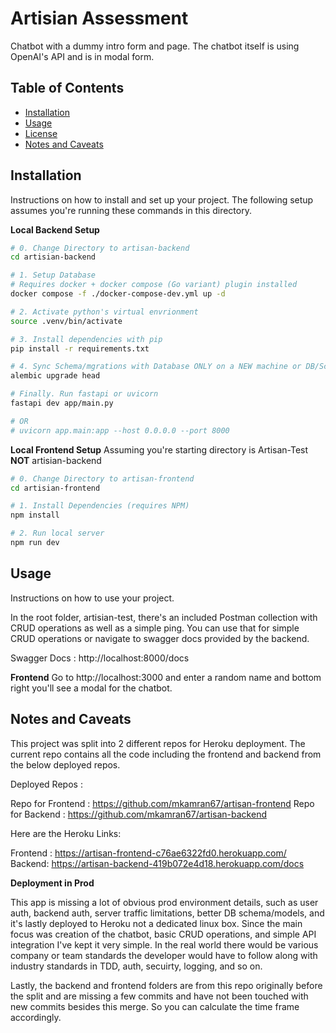 # Artisian Assessment

Chatbot with a dummy intro form and page. The chatbot itself is using OpenAI's API and is in modal form.

## Table of Contents

- [Installation](#installation)
- [Usage](#usage)
- [License](#license)
- [Notes and Caveats](#notes-and-caveats)

## Installation

Instructions on how to install and set up your project.
The following setup assumes you're running these commands in this directory.

**Local Backend Setup**

```bash
# 0. Change Directory to artisan-backend
cd artisian-backend

# 1. Setup Database
# Requires docker + docker compose (Go variant) plugin installed
docker compose -f ./docker-compose-dev.yml up -d

# 2. Activate python's virtual envrionment
source .venv/bin/activate

# 3. Install dependencies with pip
pip install -r requirements.txt

# 4. Sync Schema/mgrations with Database ONLY on a NEW machine or DB/Schema changes
alembic upgrade head

# Finally. Run fastapi or uvicorn
fastapi dev app/main.py

# OR
# uvicorn app.main:app --host 0.0.0.0 --port 8000
```

**Local Frontend Setup**
Assuming you're starting directory is Artisan-Test **NOT** artisian-backend

```bash
# 0. Change Directory to artisan-frontend
cd artisian-frontend

# 1. Install Dependencies (requires NPM)
npm install

# 2. Run local server
npm run dev
```

## Usage

Instructions on how to use your project.

In the root folder, artisian-test, there's an included Postman collection with CRUD operations as well as a simple ping. You can use that for simple CRUD operations or navigate to swagger docs provided by the backend.

Swagger Docs : http://localhost:8000/docs

**Frontend**
Go to http://localhost:3000 and enter a random name and bottom right you'll see a modal for the chatbot.

## Notes and Caveats

This project was split into 2 different repos for Heroku deployment.
The current repo contains all the code including the frontend and backend from the below deployed repos.

Deployed Repos :

Repo for Frontend : https://github.com/mkamran67/artisan-frontend
Repo for Backend : https://github.com/mkamran67/artisan-backend

Here are the Heroku Links:

Frontend : https://artisan-frontend-c76ae6322fd0.herokuapp.com/
Backend: https://artisan-backend-419b072e4d18.herokuapp.com/docs

**Deployment in Prod**

This app is missing a lot of obvious prod environment details, such as user auth, backend auth, server traffic limitations, better DB schema/models, and it's lastly deployed to Heroku not a dedicated linux box. Since the main focus was creation of the chatbot, basic CRUD operations, and simple API integration I've kept it very simple. In the real world there would be various company or team standards the developer would have to follow along with industry standards in TDD, auth, secuirty, logging, and so on.

Lastly, the backend and frontend folders are from this repo originally before the split and are missing a few commits and have not been touched with new commits besides this merge. So you can calculate the time frame accordingly.
